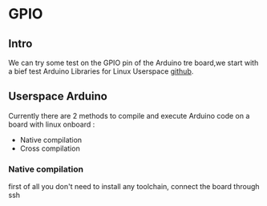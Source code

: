 GPIO
==== 


## Intro 
We can try some test on the GPIO pin of the Arduino tre board,we start with a bief test Arduino Libraries for Linux Userspace  [github][1]. 

## Userspace Arduino 
Currently there are 2 methods to compile and execute Arduino code on a board with linux onboard : 

+ Native compilation
+ Cross compilation

### Native compilation 
first of all you don't need to install any toolchain, connect the board through ssh 






[1]:https://github.com/prpplague/Userspace-Arduino
